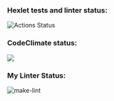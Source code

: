### Hexlet tests and linter status:
![Actions Status](https://github.com/MarinaIlina893/python-project-lvl1/actions/workflows/hexlet-check.yml/badge.svg)
### CodeClimate status:
<a href="https://codeclimate.com/github/codeclimate/codeclimate/maintainability"><img src="https://api.codeclimate.com/v1/badges/a99a88d28ad37a79dbf6/maintainability" /></a>
### My Linter Status:
![make-lint](https://github.com/MarinaIlina893/python-project-lvl1/actions/workflows/make-lint.yml/badge.svg)
